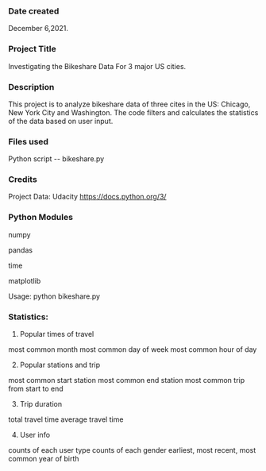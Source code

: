 ### Date created
December 6,2021.

### Project Title
Investigating the Bikeshare Data For 3 major US cities.

### Description
This project is to analyze bikeshare data of three cites in the US: Chicago, New York City and Washington. The code filters and calculates the statistics of the data based on user input. 

### Files used
Python script -- bikeshare.py

### Credits
Project Data: Udacity
https://docs.python.org/3/

### Python Modules
numpy

pandas

time

matplotlib

Usage:
python bikeshare.py

### Statistics:

1. Popular times of travel

most common month
most common day of week
most common hour of day

2. Popular stations and trip

most common start station
most common end station
most common trip from start to end

3. Trip duration

total travel time
average travel time

4. User info

counts of each user type
counts of each gender
earliest, most recent, most common year of birth
